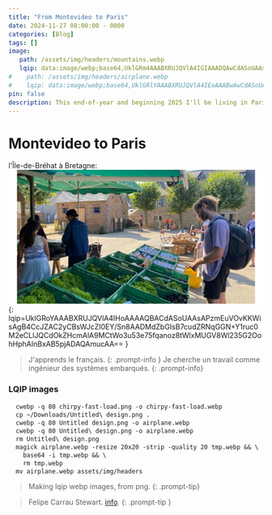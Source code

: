 ```yaml
---
title: "From Montevideo to Paris"
date: 2024-11-27 08:00:00 - 0000
categories: [Blog]
tags: []
image:
   path: /assets/img/headers/mountains.webp
   lqip: data:image/webp;base64,UklGRm4AAABXRUJQVlA4IGIAAADQAwCdASoUAAsAPzmGuVOvKSWisAgB4CcJYwDE2BShCi9KBwVweAAA/dVjiNeDuYDwseq11ex9UFGxQ1uP8kU8riyGLJHZ0Od9m2qy2ne4taFvq+3nQYlBNeuTQbbtsAAAAA==
#    path: /assets/img/headers/airplane.webp
#    lqip: data:image/webp;base64,UklGRlYAAABXRUJQVlA4IEoAAABwAwCdASoUAAsAPzmEuVOvKKWisAgB4CcJaAAAXrnqiZgP5UAA/uqXgEfDXllMTgHWmWL52xjboDliGZnysEP0PFEzxoF4KU84AA==
pin: false
description: This end-of-year and beginning 2025 I'll be living in Paris.
---
```


# Montevideo to Paris

l'Île-de-Bréhat à Bretagne:
![l'Île-de-Bréhat](assets/img/other/personal.webp){: lqip=UklGRoYAAABXRUJQVlA4IHoAAAAQBACdASoUAAsAPzmEuVOvKKWisAgB4CcJZAC2yCBsWJcZI0EY/Sn8AADMdZbGIsB7cudZRNqGGN+Y1ruc0M2eCLlJQCdOkZHcmAlA9MCtWo3u53e75fqanoz8tWlxMUGV8Wl235G2OohHphAInBxAB5pjADAQAmucAA== }

> J'apprends le français.
{: .prompt-info }
> Je cherche un travail comme ingénieur des systèmes embarqués.
{: .prompt-info}


### LQIP images


```
  cwebp -q 80 chirpy-fast-load.png -o chirpy-fast-load.webp
  cp ~/Downloads/Untitled\ design.png .
  cwebp -q 80 Untitled design.png -o airplane.webp
  cwebp -q 80 Untitled\ design.png -o airplane.webp
  rm Untitled\ design.png
  magick airplane.webp -resize 20x20 -strip -quality 20 tmp.webp && \
    base64 -i tmp.webp && \
    rm tmp.webp
  mv airplane.webp assets/img/headers
```

> Making lqip webp images, from png.
{: .prompt-tip}


> Felipe Carrau Stewart. [info](https://fcarraustewart.github.io/about). 
{: .prompt-tip }